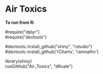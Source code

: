 Air Toxics
==========


**To run from R:**

#require("dplyr")  
#require("devtools")  

#devtools::install_github("shiny", "rstudio")  
#devtools::install_github('rCharts', 'ramnathv')  

library(shiny)  
runGitHub("Air_Toxics", "dKvale")

